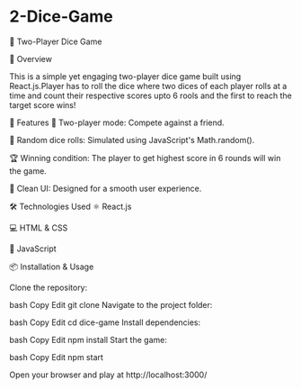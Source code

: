 # 2-Dice-Game
🎲 Two-Player Dice Game

📌 Overview

This is a simple yet engaging two-player dice game built using React.js.Player has to roll the dice where two dices of each player rolls at a time and count their respective scores upto 6 rools and the first to reach the target score wins!

🚀 Features
🎲 Two-player mode: Compete against a friend.

🎯 Random dice rolls: Simulated using JavaScript's Math.random().

🏆 Winning condition: The player to get highest score in 6 rounds will win the game.

🎨 Clean UI: Designed for a smooth user experience.

🛠️ Technologies Used
⚛️ React.js

💻 HTML & CSS

🎲 JavaScript

📦 Installation & Usage

Clone the repository:

bash
Copy
Edit
git clone <your-repo-url>
Navigate to the project folder:

bash
Copy
Edit
cd dice-game
Install dependencies:

bash
Copy
Edit
npm install
Start the game:

bash
Copy
Edit
npm start

Open your browser and play at http://localhost:3000/
